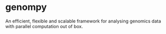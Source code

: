 # genompy
An efficient, flexible and scalable framework for analysing genomics data with parallel computation out of box.
